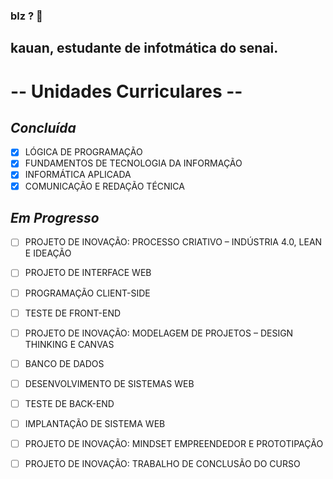 ### blz ? 👋

## kauan, estudante de infotmática do senai.

# -- Unidades Curriculares --
## _Concluída_
- [x] LÓGICA DE PROGRAMAÇÃO
- [x] FUNDAMENTOS DE TECNOLOGIA DA INFORMAÇÃO
- [x] INFORMÁTICA APLICADA
- [x] COMUNICAÇÃO E REDAÇÃO TÉCNICA
## _Em Progresso_
- [ ] PROJETO DE INOVAÇÃO: PROCESSO CRIATIVO – INDÚSTRIA 4.0, LEAN E IDEAÇÃO
- [ ] PROJETO DE INTERFACE WEB
- [ ] PROGRAMAÇÃO CLIENT-SIDE
- [ ] TESTE DE FRONT-END
- [ ] PROJETO DE INOVAÇÃO: MODELAGEM DE PROJETOS – DESIGN THINKING E CANVAS
- [ ] BANCO DE DADOS
- [ ] DESENVOLVIMENTO DE SISTEMAS WEB
- [ ] TESTE DE BACK-END
- [ ] IMPLANTAÇÃO DE SISTEMA WEB
- [ ] PROJETO DE INOVAÇÃO: MINDSET EMPREENDEDOR E PROTOTIPAÇÃO
- [ ] PROJETO DE INOVAÇÃO: TRABALHO DE CONCLUSÃO DO CURSO



